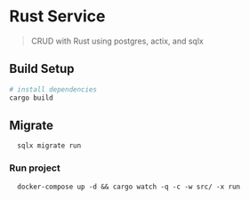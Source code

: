 # Rust Service
> CRUD with Rust using postgres, actix, and sqlx


## Build Setup

``` bash
# install dependencies
cargo build
```

## Migrate

```
  sqlx migrate run
```

### Run project

```
  docker-compose up -d && cargo watch -q -c -w src/ -x run
```
